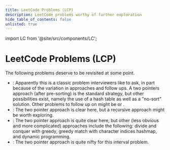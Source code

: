 ```yaml
---
title: LeetCode Problems (LCP)
description: LeetCode problems worthy of further exploration
hide_table_of_contents: false
unlisted: true
---
```


import LC from '@site/src/components/LC';

# LeetCode Problems (LCP)

The following problems deserve to be revisited at some point.

- <LC id='15' type='long' ></LC>: Apparently this is a classic problem interviewers like to ask, in part because of the variation in approaches and follow ups. A two pointers approach (after pre-sorting) is the standard strategy, but other possibilities exist, namely the use of a hash table as well as a "no-sort" solution. Other problems to follow up on might be <LC id='259' type='long' ></LC> or <LC id='16' type='long' ></LC>.
- <LC id='344' type='long' ></LC>: The two pointer approach is clear here, but a recursive approach might be worth exploring.
- <LC id='392' type='long' ></LC>: The two pointer approach is quite clear here, but other (less obvious and more complicated) approaches include the following: divide and conquer with greedy, greedy match with character indices hashmap, and dynamic programming.
- <LC id='986' type='long' ></LC>: The two pointer approach is quite nifty for this interval problem.